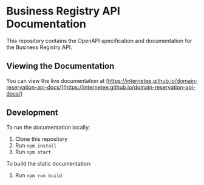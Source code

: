 # Business Registry API Documentation

This repository contains the OpenAPI specification and documentation for the Business Registry API.

## Viewing the Documentation

You can view the live documentation at [https://internetee.github.io/domain-reservation-api-docs/](https://internetee.github.io/domain-reservation-api-docs/)

## Development

To run the documentation locally:

1. Clone this repository
2. Run `npm install`
3. Run `npm start`

To build the static documentation:

1. Run `npm run build`
